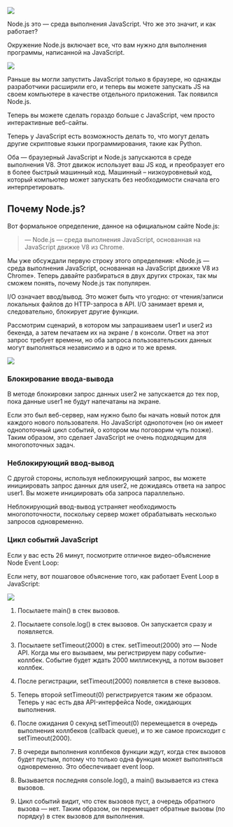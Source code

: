 
![](https://habrastorage.org/r/w1560/webt/l-/e_/52/l-e_526jgkad350tcuoiup8cm3e.png)

Node.js это — среда выполнения JavaScript. Что же это значит, и как работает?

Окружение Node.js включает все, что вам нужно для выполнения программы, написанной на JavaScript.

![](https://habrastorage.org/r/w1560/webt/dk/sq/o7/dksqo7scsztppufvmkn5yfb_cva.png)

Раньше вы могли запустить JavaScript только в браузере, но однажды разработчики расширили его, и теперь вы можете запускать JS на своем компьютере в качестве отдельного приложения. Так появился Node.js.

Теперь вы можете сделать гораздо больше с JavaScript, чем просто интерактивные веб-сайты.

Теперь у JavaScript есть возможность делать то, что могут делать другие скриптовые языки программирования, такие как Python.

Оба — браузерный JavaScript и Node.js запускаются в среде выполнения V8. Этот движок использует ваш JS код, и преобразует его в более быстрый машинный код. Машинный – низкоуровневый код, который компьютер может запускать без необходимости сначала его интерпретировать.

## **Почему Node.js?**

Вот формальное определение, данное на официальном сайте Node.js:

> — Node.js — среда выполнения JavaScript, основанная на JavaScript движке V8 из Chrome.

Мы уже обсуждали первую строку этого определения: «Node.js — среда выполнения JavaScript, основанная на JavaScript движке V8 из Chrome». Теперь давайте разбираться в двух других строках, так мы сможем понять, почему Node.js так популярен.

I/O означает ввод/вывод. Это может быть что угодно: от чтения/записи локальных файлов до HTTP-запроса в API. I/O занимает время и, следовательно, блокирует другие функции.

Рассмотрим сценарий, в котором мы запрашиваем user1 и user2 из бекенда, а затем печатаем их на экране / в консоли. Ответ на этот запрос требует времени, но оба запроса пользовательских данных могут выполняться независимо и в одно и то же время.

![](https://habrastorage.org/r/w1560/webt/cu/3j/gm/cu3jgmhfru5w50kocs-dqg8-9_k.png)

### **Блокирование ввода-вывода**

В методе блокировки запрос данных user2 не запускается до тех пор, пока данные user1 не будут напечатаны на экране.

Если это был веб-сервер, нам нужно было бы начать новый поток для каждого нового пользователя. Но JavaScript однопоточен (но он имеет однопоточный цикл событий, о котором мы поговорим чуть позже). Таким образом, это сделает JavaScript не очень подходящим для многопоточных задач.

### **Неблокирующий ввод-вывод**

С другой стороны, используя неблокирующий запрос, вы можете инициировать запрос данных для user2, не дожидаясь ответа на запрос user1. Вы можете инициировать оба запроса параллельно.

Неблокирующий ввод-вывод устраняет необходимость многопоточности, поскольку сервер может обрабатывать несколько запросов одновременно.

### **Цикл событий JavaScript**

Если у вас есть 26 минут, посмотрите отличное видео-объяснение Node Event Loop:

Если нету, вот пошаговое объяснение того, как работает Event Loop в JavaScript:

![](https://habrastorage.org/r/w1560/webt/cj/kq/jm/cjkqjmjx1su97rhpflltovmbpva.png)

1. Посылаете main() в стек вызовов.

2. Посылаете console.log() в стек вызовов. Он запускается сразу и появляется.

3. Посылаете setTimeout(2000) в стек. setTimeout(2000) это — Node API. Когда мы его вызываем, мы регистрируем пару событие-коллбек. Событие будет ждать 2000 миллисекунд, а потом вызовет коллбек.

4. После регистрации, setTimeout(2000) появляется в стеке вызовов.

5. Теперь второй setTimeout(0) регистрируется таким же образом. Теперь у нас есть два API-интерфейса Node, ожидающих выполнения.

6. После ожидания 0 секунд setTimeout(0) перемещается в очередь выполнения коллбеков (callback queue), и то же самое происходит с setTimeout(2000).

7. В очереди выполнения коллбеков функции ждут, когда стек вызовов будет пустым, потому что только одна функция может выполняться одновременно. Это обеспечивает event loop.

8. Вызывается последняя console.log(), а main() вызывается из стека вызовов.

9. Цикл событий видит, что стек вызовов пуст, а очередь обратного вызова — нет. Таким образом, он перемещает обратные вызовы (по порядку) в стек вызовов для выполнения.
